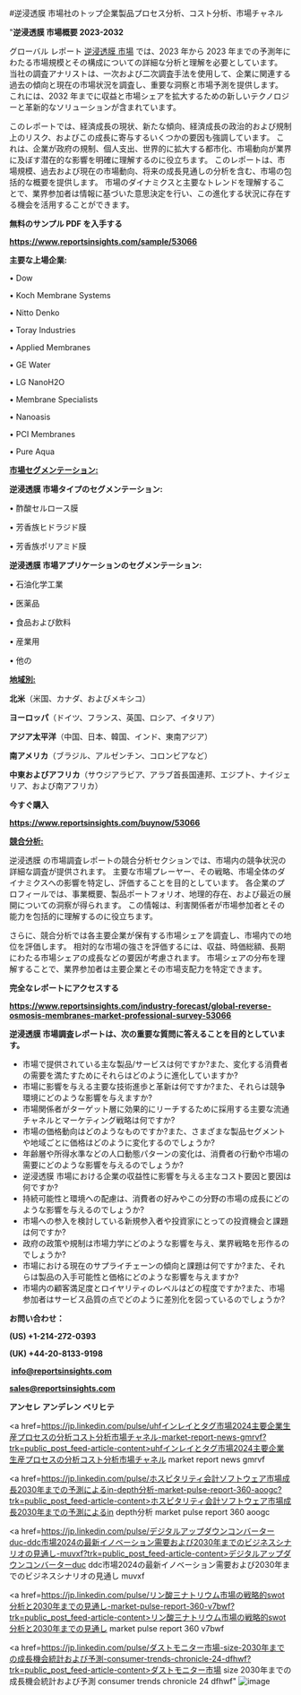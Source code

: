 #逆浸透膜 市場社のトップ企業製品プロセス分析、コスト分析、市場チャネル

"<strong>逆浸透膜 市場概要 2023-2032</strong>

グローバル レポート <a href=https://www.reportsinsights.com/sample/53066>逆浸透膜 市場</a> では、2023 年から 2023 年までの予測年にわたる市場規模とその構成についての詳細な分析と理解を必要としています。 当社の調査アナリストは、一次および二次調査手法を使用して、企業に関連する過去の傾向と現在の市場状況を調査し、重要な洞察と市場予測を提供します。 これには、2032 年までに収益と市場シェアを拡大​​するための新しいテクノロジーと革新的なソリューションが含まれています。

このレポートでは、経済成長の現状、新たな傾向、経済成長の政治的および規制上のリスク、およびこの成長に寄与するいくつかの要因も強調しています。 これは、企業が政府の規制、個人支出、世界的に拡大する都市化、市場動向が業界に及ぼす潜在的な影響を明確に理解するのに役立ちます。 このレポートは、市場規模、過去および現在の市場動向、将来の成長見通しの分析を含む、市場の包括的な概要を提供します。 市場のダイナミクスと主要なトレンドを理解することで、業界参加者は情報に基づいた意思決定を行い、この進化する状況に存在する機会を活用することができます。

<strong><b>無料のサンプル PDF を入手する</b></strong>

<a href=https://www.reportsinsights.com/sample/53066><strong><u>https://www.reportsinsights.com/sample/53066</u></strong></a>

<strong>主要な上場企業:</strong>

• Dow

• Koch Membrane Systems

• Nitto Denko

• Toray Industries

• Applied Membranes

• GE Water

• LG NanoH2O

• Membrane Specialists

• Nanoasis

• PCI Membranes

• Pure Aqua

<strong><u>市場セグメンテーション</u></strong><strong><u>:</u></strong>

<strong>逆浸透膜 市場タイプのセグメンテーション:</strong>

• 酢酸セルロース膜

• 芳香族ヒドラジド膜

• 芳香族ポリアミド膜

<strong>逆浸透膜 市場アプリケーションのセグメンテーション:</strong>

• 石油化学工業

• 医薬品

• 食品および飲料

• 産業用

• 他の

<strong><u>地域別</u></strong><strong><u>:</u></strong>

<strong>北米</strong>（米国、カナダ、およびメキシコ）

<strong>ヨーロッパ</strong>（ドイツ、フランス、英国、ロシア、イタリア）

<strong>アジア太平洋</strong>（中国、日本、韓国、インド、東南アジア）

<strong>南アメリカ</strong>（ブラジル、アルゼンチン、コロンビアなど）

<strong>中東およびアフリカ</strong>（サウジアラビア、アラブ首長国連邦、エジプト、ナイジェリア、および南アフリカ）

<strong>今すぐ購入</strong>

<a href=https://www.reportsinsights.com/buynow/53066><strong><u>https://www.reportsinsights.com/buynow/53066</u></strong></a>

<strong><u>競合分析:</u></strong>

逆浸透膜 の市場調査レポートの競合分析セクションでは、市場内の競争状況の詳細な調査が提供されます。 主要な市場プレーヤー、その戦略、市場全体のダイナミクスへの影響を特定し、評価することを目的としています。 各企業のプロフィールでは、事業概要、製品ポートフォリオ、地理的存在、および最近の展開についての洞察が得られます。 この情報は、利害関係者が市場参加者とその能力を包括的に理解するのに役立ちます。

さらに、競合分析では各主要企業が保有する市場シェアを調査し、市場内での地位を評価します。 相対的な市場の強さを評価するには、収益、時価総額、長期にわたる市場シェアの成長などの要因が考慮されます。 市場シェアの分布を理解することで、業界参加者は主要企業とその市場支配力を特定できます。

<strong>完全なレポートにアクセスする</strong>

<a href=https://www.reportsinsights.com/industry-forecast/global-reverse-osmosis-membranes-market-professional-survey-53066><strong><u><b>https://www.reportsinsights.com/industry-forecast/global-reverse-osmosis-membranes-market-professional-survey-53066</b></u></strong></a>

<strong><b>逆浸透膜 市場調査レポートは、次の重要な質問に答えることを目的としています。</b></strong>
<ul>
  <li>市場で提供されている主な製品/サービスは何ですか?また、変化する消費者の需要を満たすためにそれらはどのように進化していますか?</li>
  <li>市場に影響を与える主要な技術進歩と革新は何ですか?また、それらは競争環境にどのような影響を与えますか?</li>
  <li>市場関係者がターゲット層に効果的にリーチするために採用する主要な流通チャネルとマーケティング戦略は何ですか?</li>
  <li>市場の価格動向はどのようなものですか?また、さまざまな製品セグメントや地域ごとに価格はどのように変化するのでしょうか?</li>
  <li>年齢層や所得水準などの人口動態パターンの変化は、消費者の行動や市場の需要にどのような影響を与えるのでしょうか?</li>
  <li>逆浸透膜 市場における企業の収益性に影響を与える主なコスト要因と要因は何ですか?</li>
  <li>持続可能性と環境への配慮は、消費者の好みやこの分野の市場の成長にどのような影響を与えるのでしょうか?</li>
  <li>市場への参入を検討している新規参入者や投資家にとっての投資機会と課題は何ですか?</li>
  <li>政府の政策や規制は市場力学にどのような影響を与え、業界戦略を形作るのでしょうか?</li>
  <li>市場における現在のサプライチェーンの傾向と課題は何ですか?また、それらは製品の入手可能性と価格にどのような影響を与えますか?</li>
  <li>市場内の顧客満足度とロイヤリティのレベルはどの程度ですか?また、市場参加者はサービス品質の点でどのように差別化を図っているのでしょうか?</li>
</ul>
<strong>お問い合わせ：</strong>

<strong>(US) +1-214-272-0393</strong>

<strong>(UK) +44-20-8133-9198</strong>

<strong> </strong><a href=info@reportsinsights.com><strong><u>info@reportsinsights.com</u></strong></a>

<a href=sales@reportsinsights.com><strong><u>sales@reportsinsights.com</u></strong></a>

<strong>アンセレ アンデレン ベリヒテ</strong>

<a href=https://jp.linkedin.com/pulse/uhfインレイとタグ市場2024主要企業生産プロセスの分析コスト分析市場チャネル-market-report-news-gmrvf?trk=public_post_feed-article-content>uhfインレイとタグ市場2024主要企業生産プロセスの分析コスト分析市場チャネル market report news gmrvf</a>

<a href=https://jp.linkedin.com/pulse/ホスピタリティ会計ソフトウェア市場成長2030年までの予測によるin-depth分析-market-pulse-report-360-aoogc?trk=public_post_feed-article-content>ホスピタリティ会計ソフトウェア市場成長2030年までの予測によるin depth分析 market pulse report 360 aoogc</a>

<a href=https://jp.linkedin.com/pulse/デジタルアップダウンコンバーターduc-ddc市場2024の最新イノベーション需要および2030年までのビジネスシナリオの見通し-muvxf?trk=public_post_feed-article-content>デジタルアップダウンコンバーターduc ddc市場2024の最新イノベーション需要および2030年までのビジネスシナリオの見通し muvxf</a>

<a href=https://jp.linkedin.com/pulse/リン酸三ナトリウム市場の戦略的swot分析と2030年までの見通し-market-pulse-report-360-v7bwf?trk=public_post_feed-article-content>リン酸三ナトリウム市場の戦略的swot分析と2030年までの見通し market pulse report 360 v7bwf</a>

<a href=https://jp.linkedin.com/pulse/ダストモニター市場-size-2030年までの成長機会統計および予測-consumer-trends-chronicle-24-dfhwf?trk=public_post_feed-article-content>ダストモニター市場 size 2030年までの成長機会統計および予測 consumer trends chronicle 24 dfhwf</a>"
![image](https://github.com/aakesh123242/RIMarket/assets/158431203/0e3b75a9-6989-4cf7-aeee-b4608bc9b4db)

